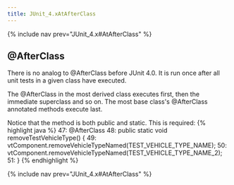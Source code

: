 ```yaml
---
title: JUnit_4.xAtAfterClass
---
```

{% include nav prev="JUnit_4.x#AtAfterClass" %}

## @AfterClass
There is no analog to @AfterClass before JUnit 4.0. It is run once after all unit tests in a given class have executed.

The @AfterClass in the most derived class executes first, then the immediate superclass and so on. The most base class's @AfterClass annotated methods execute last.

Notice that the method is both public and static. This is required:
{% highlight java %}
47:     @AfterClass
48:     public static void removeTestVehicleType() {
49:         vtComponent.removeVehicleTypeNamed(TEST_VEHICLE_TYPE_NAME);
50:         vtComponent.removeVehicleTypeNamed(TEST_VEHICLE_TYPE_NAME_2);
51:     }
{% endhighlight %}

{% include nav prev="JUnit_4.x#AtAfterClass" %}
